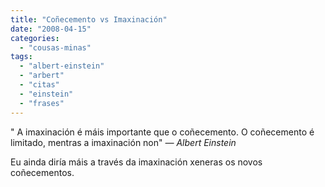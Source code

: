 ```yaml
---
title: "Coñecemento vs Imaxinación"
date: "2008-04-15"
categories: 
  - "cousas-minas"
tags: 
  - "albert-einstein"
  - "arbert"
  - "citas"
  - "einstein"
  - "frases"
---
```


" A imaxinación é máis importante que o coñecemento. O coñecemento é limitado, mentras a imaxinación non" _— Albert Einstein_

Eu ainda diría máis a través da imaxinación xeneras os novos coñecementos.
